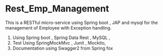 # Rest_Emp_Management
This is a RESTful micro-service using Spring boot , JAP and mysql for the management of Employee with Exception handling.
1) Using Spring boot , Spring Data Rest , MySQL ,
2) Test Using SpringMockMvc , Junit , Mockito,
3) Documentation using Swagger2 from Spring fox
